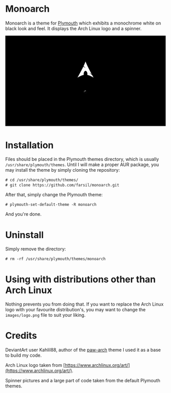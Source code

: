 # Monoarch 
Monoarch is a theme for
[Plymouth](https://www.freedesktop.org/wiki/Software/Plymouth/) which exhibits
a monochrome white on black look and feel. It displays the Arch Linux logo and
a spinner. 

![Splash screen preview](https://raw.githubusercontent.com/farsil/monoarch/gh-pages/images/monoarch.png)

# Installation 
Files should be placed in the Plymouth themes directory,
which is usually `/usr/share/plymouth/themes`. Until I will make a proper AUR
package, you may install the theme by simply cloning the repository:

    # cd /usr/share/plymouth/themes/ 
    # git clone https://github.com/farsil/monoarch.git 

After that, simply change the Plymouth theme:

    # plymouth-set-default-theme -R monoarch

And you're done.

# Uninstall 
Simply remove the directory:

    # rm -rf /usr/share/plymouth/themes/monoarch

# Using with distributions other than Arch Linux 
Nothing prevents you from doing that. If you want to replace the Arch Linux
logo with your favourite distribution's, you may want to change the
`images/logo.png` file to suit your liking.

# Credits
DeviantArt user Kahlil88, author of the
[paw-arch](http://kahlil88.deviantart.com/art/Paw-Arch-Plymouth-Theme-208418769)
theme I used it as a base to build my code.
 
Arch Linux logo taken from
[https://www.archlinux.org/art/](https://www.archlinux.org/art/).

Spinner pictures and a large part of code taken from the default Plymouth themes.
